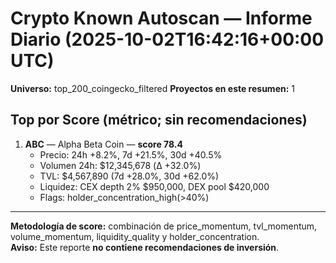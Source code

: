 # Crypto Known Autoscan — Informe Diario (2025-10-02T16:42:16+00:00 UTC)

**Universo:** top_200_coingecko_filtered
**Proyectos en este resumen:** 1

## Top por Score (métrico; sin recomendaciones)

1. **ABC** — Alpha Beta Coin — **score 78.4**
   - Precio: 24h +8.2%, 7d +21.5%, 30d +40.5%
   - Volumen 24h: $12,345,678 (Δ +32.0%)
   - TVL: $4,567,890 (7d +28.0%, 30d +62.0%)
   - Liquidez: CEX depth 2% $950,000, DEX pool $420,000
   - Flags: holder_concentration_high(>40%)


---

**Metodología de score:** combinación de price_momentum, tvl_momentum, volume_momentum, liquidity_quality y holder_concentration.  
**Aviso:** Este reporte **no contiene recomendaciones de inversión**.